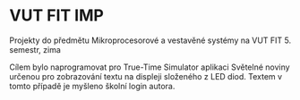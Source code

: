 # VUT FIT IMP

Projekty do předmětu Mikroprocesorové a vestavěné systémy na VUT FIT 5. semestr, zima

Cílem bylo naprogramovat pro True-Time Simulator aplikaci Světelné noviny určenou pro zobrazování textu na displeji složeného z LED diod. Textem v tomto případě je myšleno školní login autora.
